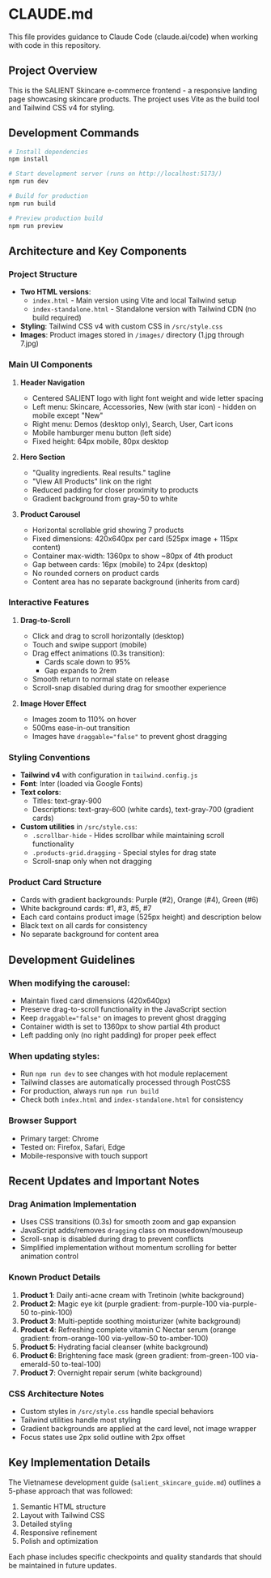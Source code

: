# CLAUDE.md

This file provides guidance to Claude Code (claude.ai/code) when working with code in this repository.

## Project Overview

This is the SALIENT Skincare e-commerce frontend - a responsive landing page showcasing skincare products. The project uses Vite as the build tool and Tailwind CSS v4 for styling.

## Development Commands

```bash
# Install dependencies
npm install

# Start development server (runs on http://localhost:5173/)
npm run dev

# Build for production
npm run build

# Preview production build
npm run preview
```

## Architecture and Key Components

### Project Structure
- **Two HTML versions**: 
  - `index.html` - Main version using Vite and local Tailwind setup
  - `index-standalone.html` - Standalone version with Tailwind CDN (no build required)
- **Styling**: Tailwind CSS v4 with custom CSS in `/src/style.css`
- **Images**: Product images stored in `/images/` directory (1.jpg through 7.jpg)

### Main UI Components

1. **Header Navigation**
   - Centered SALIENT logo with light font weight and wide letter spacing
   - Left menu: Skincare, Accessories, New (with star icon) - hidden on mobile except "New"
   - Right menu: Demos (desktop only), Search, User, Cart icons
   - Mobile hamburger menu button (left side)
   - Fixed height: 64px mobile, 80px desktop

2. **Hero Section**
   - "Quality ingredients. Real results." tagline
   - "View All Products" link on the right
   - Reduced padding for closer proximity to products
   - Gradient background from gray-50 to white

3. **Product Carousel**
   - Horizontal scrollable grid showing 7 products
   - Fixed dimensions: 420x640px per card (525px image + 115px content)
   - Container max-width: 1360px to show ~80px of 4th product
   - Gap between cards: 16px (mobile) to 24px (desktop)
   - No rounded corners on product cards
   - Content area has no separate background (inherits from card)

### Interactive Features

1. **Drag-to-Scroll**
   - Click and drag to scroll horizontally (desktop)
   - Touch and swipe support (mobile)
   - Drag effect animations (0.3s transition):
     - Cards scale down to 95%
     - Gap expands to 2rem
   - Smooth return to normal state on release
   - Scroll-snap disabled during drag for smoother experience

2. **Image Hover Effect**
   - Images zoom to 110% on hover
   - 500ms ease-in-out transition
   - Images have `draggable="false"` to prevent ghost dragging

### Styling Conventions
- **Tailwind v4** with configuration in `tailwind.config.js`
- **Font**: Inter (loaded via Google Fonts)
- **Text colors**: 
  - Titles: text-gray-900
  - Descriptions: text-gray-600 (white cards), text-gray-700 (gradient cards)
- **Custom utilities** in `/src/style.css`:
  - `.scrollbar-hide` - Hides scrollbar while maintaining scroll functionality
  - `.products-grid.dragging` - Special styles for drag state
  - Scroll-snap only when not dragging

### Product Card Structure
- Cards with gradient backgrounds: Purple (#2), Orange (#4), Green (#6)
- White background cards: #1, #3, #5, #7
- Each card contains product image (525px height) and description below
- Black text on all cards for consistency
- No separate background for content area

## Development Guidelines

### When modifying the carousel:
- Maintain fixed card dimensions (420x640px)
- Preserve drag-to-scroll functionality in the JavaScript section
- Keep `draggable="false"` on images to prevent ghost dragging
- Container width is set to 1360px to show partial 4th product
- Left padding only (no right padding) for proper peek effect

### When updating styles:
- Run `npm run dev` to see changes with hot module replacement
- Tailwind classes are automatically processed through PostCSS
- For production, always run `npm run build`
- Check both `index.html` and `index-standalone.html` for consistency

### Browser Support
- Primary target: Chrome
- Tested on: Firefox, Safari, Edge
- Mobile-responsive with touch support

## Recent Updates and Important Notes

### Drag Animation Implementation
- Uses CSS transitions (0.3s) for smooth zoom and gap expansion
- JavaScript adds/removes `dragging` class on mousedown/mouseup
- Scroll-snap is disabled during drag to prevent conflicts
- Simplified implementation without momentum scrolling for better animation control

### Known Product Details
1. **Product 1**: Daily anti-acne cream with Tretinoin (white background)
2. **Product 2**: Magic eye kit (purple gradient: from-purple-100 via-purple-50 to-pink-100)
3. **Product 3**: Multi-peptide soothing moisturizer (white background)
4. **Product 4**: Refreshing complete vitamin C Nectar serum (orange gradient: from-orange-100 via-yellow-50 to-amber-100)
5. **Product 5**: Hydrating facial cleanser (white background)
6. **Product 6**: Brightening face mask (green gradient: from-green-100 via-emerald-50 to-teal-100)
7. **Product 7**: Overnight repair serum (white background)

### CSS Architecture Notes
- Custom styles in `/src/style.css` handle special behaviors
- Tailwind utilities handle most styling
- Gradient backgrounds are applied at the card level, not image wrapper
- Focus states use 2px solid outline with 2px offset

## Key Implementation Details

The Vietnamese development guide (`salient_skincare_guide.md`) outlines a 5-phase approach that was followed:
1. Semantic HTML structure
2. Layout with Tailwind CSS
3. Detailed styling
4. Responsive refinement  
5. Polish and optimization

Each phase includes specific checkpoints and quality standards that should be maintained in future updates.